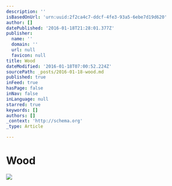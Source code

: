 ```yaml
---
description: ''
isBasedOnUrl: 'urn:uuid:2f2ca4c7-ddcf-4fe3-93a5-6ebe7d19d620'
author: []
datePublished: '2016-01-18T21:28:01.377Z'
publisher:
  name: ''
  domain: ''
  url: null
  favicon: null
title: Wood
dateModified: '2016-01-18T07:00:52.224Z'
sourcePath: _posts/2016-01-18-wood.md
published: true
inFeed: true
hasPage: false
inNav: false
inLanguage: null
starred: true
keywords: []
authors: []
_context: 'http://schema.org'
_type: Article

---
```

# Wood
![](https://the-grid-user-content.s3-us-west-2.amazonaws.com/dc639da1-7203-4055-a2e8-ec85611fe645.png)